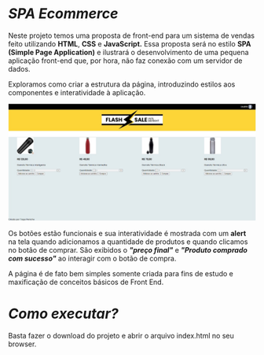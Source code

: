 # ***SPA Ecommerce***

Neste projeto temos uma proposta de front-end para um sistema de vendas feito utilizando **HTML**, **CSS** e **JavaScript.** 
Essa proposta será no estilo **SPA (Simple Page Application)** e ilustrará o desenvolvimento de uma pequena aplicação front-end que, por hora, não faz conexão com um servidor de dados.

Exploramos como criar a estrutura da página, introduzindo estilos aos componentes e interatividade à aplicação.

![spa de uma lista de compras](https://github.com/Penichezito/SPA-Ecommerce/blob/main/imgs/spa-simplificada-ecommerce.jpg)

Os botões estão funcionais e sua interatividade é mostrada com um **alert** na tela quando adicionamos a quantidade de produtos e quando clicamos no botão de comprar. São exibidos o ***"preço final"*** e ***"Produto comprado com sucesso"*** ao interagir com o botão de compra.

A página é de fato bem simples somente criada para fins de estudo e maxificação de conceitos básicos de Front End.

# ***Como executar?***
Basta fazer o download do projeto e abrir o arquivo index.html no seu browser.
